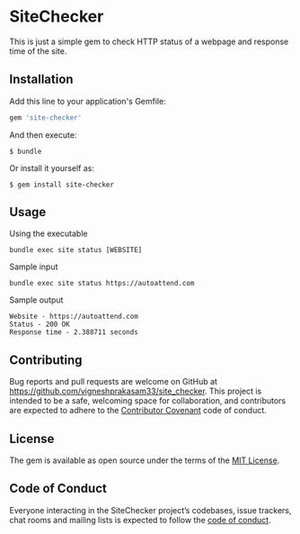 # SiteChecker

This is just a simple gem to check HTTP status of a webpage and response time of the site.

## Installation

Add this line to your application's Gemfile:

```ruby
gem 'site-checker'
```

And then execute:

    $ bundle

Or install it yourself as:

    $ gem install site-checker

## Usage

Using the executable

```
bundle exec site status [WEBSITE]
```

Sample input

```
bundle exec site status https://autoattend.com
```

Sample output

```
Website - https://autoattend.com
Status - 200 OK
Response time - 2.388711 seconds
```


## Contributing

Bug reports and pull requests are welcome on GitHub at https://github.com/vigneshprakasam33/site_checker. This project is intended to be a safe, welcoming space for collaboration, and contributors are expected to adhere to the [Contributor Covenant](http://contributor-covenant.org) code of conduct.

## License

The gem is available as open source under the terms of the [MIT License](http://opensource.org/licenses/MIT).

## Code of Conduct

Everyone interacting in the SiteChecker project’s codebases, issue trackers, chat rooms and mailing lists is expected to follow the [code of conduct](https://github.com/vigneshprakasam33/site_checker/blob/master/CODE_OF_CONDUCT.md).
